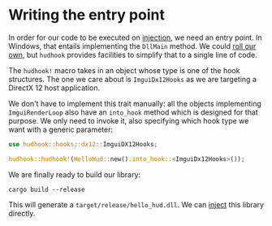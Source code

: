 # Writing the entry point

In order for our code to be executed on [injection](/injecting-library/01-inject.md), we need an
entry point. In Windows, that entails implementing the `DllMain` method. We could
[roll our own][roll-your-own], but `hudhook` provides facilities to simplify that to a single
line of code.

The `hudhook!` macro takes in an object whose type is one of the hook structures.
The one we care about is `ImguiDx12Hooks` as we are targeting a DirectX 12 host application.

We don't have to implement this trait manually: all the objects implementing `ImguiRenderLoop` also
have an `into_hook` method which is designed for that purpose. We only need to invoke it, also
specifying which hook type we want with a generic parameter:

```rust
use hudhook::hooks::dx12::ImguiDX12Hooks;

hudhook::hudhook!(HelloHud::new().into_hook::<ImguiDx12Hooks>());
```

We are finally ready to build our library:

```
cargo build --release
```

This will generate a `target/release/hello_hud.dll`. We can [inject][inject] this library directly.

[roll-your-own]: /
[inject]: /injecting-library/01-injecting.md
